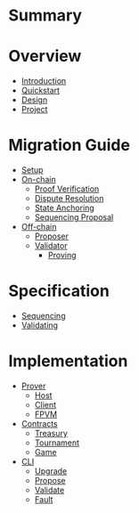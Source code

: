 # Summary

# Overview
- [Introduction](./introduction.md)
- [Quickstart](./quickstart.md)
- [Design](./design.md)
- [Project](./project.md)

# Migration Guide
- [Setup](./setup.md)
- [On-chain](./upgrade.md)
  - [Proof Verification](./verifier.md)
  - [Dispute Resolution](./dispute.md)
  - [State Anchoring](./treasury.md)
  - [Sequencing Proposal](./game.md)
- [Off-chain]()
  - [Proposer]()
  - [Validator]()
    - [Proving]()

# Specification
- [Sequencing]()
- [Validating]()

# Implementation
- [Prover]()
  - [Host]()
  - [Client]()
  - [FPVM]()
- [Contracts]()
  - [Treasury]()
  - [Tournament]()
  - [Game]()
- [CLI]()
  - [Upgrade]()
  - [Propose]()
  - [Validate]()
  - [Fault]()